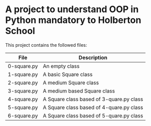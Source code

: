 # A project to understand OOP in Python mandatory to Holberton School

This project contains the followed files:

| File | Description |
| ---- | ----------- |
| 0-square.py | An empty class |
| 1-square.py | A basic Square class |
| 2-square.py | A medium Square class |
| 3-square.py | A medium based Square class |
| 4-square.py | A Square class based of 3-quare.py class |
| 5-square.py | A Square class based of 4-quare.py class |
| 6-square.py | A Square class based of 5-quare.py class |

